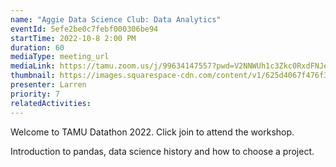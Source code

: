 ```yaml
---
name: "Aggie Data Science Club: Data Analytics"
eventId: 5efe2be0c7febf000306be94
startTime: 2022-10-8 2:00 PM
duration: 60
mediaType: meeting_url
mediaLink: https://tamu.zoom.us/j/99634147557?pwd=V2NNWUh1c3Zkc0RxdFNJejVGTWI5UT09
thumbnail: https://images.squarespace-cdn.com/content/v1/625d4067f476f3155fd9708f/22635078-0072-4c90-abd8-f6ef4b26ec81/ADSC+Logo2+%281%29.png
presenter: Larren
priority: 7
relatedActivities:
---
```


Welcome to TAMU Datathon 2022. Click join to attend the workshop.

Introduction to pandas, data science history and how to choose a project.

